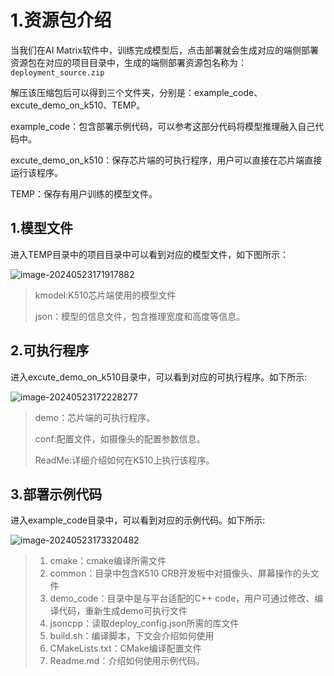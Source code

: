 # 1.资源包介绍

当我们在AI Matrix软件中，训练完成模型后，点击部署就会生成对应的端侧部署资源包在对应的项目目录中，生成的端侧部署资源包名称为：`deployment_source.zip`

解压该压缩包后可以得到三个文件夹，分别是：example_code、excute_demo_on_k510、TEMP。

example_code：包含部署示例代码，可以参考这部分代码将模型推理融入自己代码中。

excute_demo_on_k510：保存芯片端的可执行程序，用户可以直接在芯片端直接运行该程序。

TEMP：保存有用户训练的模型文件。



## 1.模型文件

进入TEMP目录中的项目目录中可以看到对应的模型文件，如下图所示：

![image-20240523171917882](http://photos.100ask.net/canaan-docs/image-20240523171917882.png)

> kmodel:K510芯片端使用的模型文件
>
> json：模型的信息文件，包含推理宽度和高度等信息。



## 2.可执行程序

进入excute_demo_on_k510目录中，可以看到对应的可执行程序。如下所示:

![image-20240523172228277](http://photos.100ask.net/canaan-docs/image-20240523172228277.png)

>  demo：芯片端的可执行程序。
>
> conf:配置文件，如摄像头的配置参数信息。
>
> ReadMe:详细介绍如何在K510上执行该程序。

 

## 3.部署示例代码

进入example_code目录中，可以看到对应的示例代码。如下所示:

![image-20240523173320482](http://photos.100ask.net/canaan-docs/image-20240523173320482.png) 

> 1. cmake：cmake编译所需文件
> 2. common：目录中包含K510 CRB开发板中对摄像头、屏幕操作的头文件
> 3. demo_code：目录中是与平台适配的C++ code，用户可通过修改、编译代码，重新生成demo可执行文件
> 4. jsoncpp：读取deploy_config.json所需的库文件
> 5. build.sh：编译脚本，下文会介绍如何使用
> 6. CMakeLists.txt：CMake编译配置文件
> 7. Readme.md：介绍如何使用示例代码。